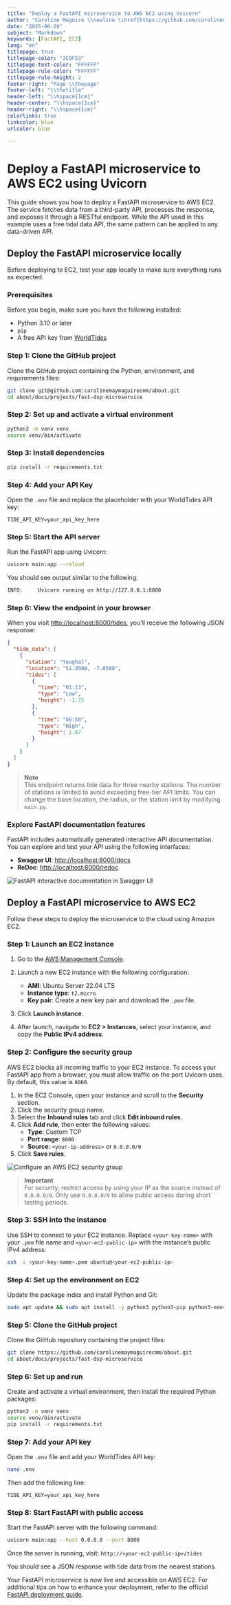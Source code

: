```yaml
---
title: "Deploy a FastAPI microservice to AWS EC2 using Uvicorn"
author: "Caroline Maguire \\newline \\href{https://github.com/carolinemaymaguirecmm/about}{github.com/carolinemaymaguirecmm}"
date: "2025-06-29"
subject: "Markdown"
keywords: [FastAPI, EC2]
lang: "en"
titlepage: true
titlepage-color: "3C9F53"
titlepage-text-color: "FFFFFF"
titlepage-rule-color: "FFFFFF"
titlepage-rule-height: 2
footer-right: "Page \\thepage"
footer-left: "\\thetitle"
header-left: "\\hspace{1cm}"
header-center: "\\hspace{1cm}"
header-right: "\\hspace{1cm}"
colorlinks: true
linkcolor: blue
urlcolor: blue

---
```


# Deploy a FastAPI microservice to AWS EC2 using Uvicorn

This guide shows you how to deploy a FastAPI microservice to AWS EC2. The service fetches data from a third-party API, processes the response, and exposes it through a RESTful endpoint. While the API used in this example uses a free tidal data API, the same pattern can be applied to any data-driven API.

## Deploy the FastAPI microservice locally

Before deploying to EC2, test your app locally to make sure everything runs as expected.

### Prerequisites

Before you begin, make sure you have the following installed:

- Python 3.10 or later
- `pip`
- A free API key from [WorldTides](https://www.worldtides.info/register)

### Step 1: Clone the GitHub project

Clone the GitHub project containing the Python, environment, and requirements files:

```bash
git clone git@github.com:carolinemaymaguirecmm/about.git
cd about/docs/projects/fast-dsp-microservice
```

### Step 2: Set up and activate a virtual environment

```bash
python3 -m venv venv
source venv/bin/activate
```

### Step 3: Install dependencies

```bash
pip install -r requirements.txt
```

### Step 4: Add your API Key

Open the `.env` file and replace the placeholder with your WorldTides API key:

```env
TIDE_API_KEY=your_api_key_here
```

### Step 5: Start the API server

Run the FastAPI app using Uvicorn:

```bash
uvicorn main:app --reload
```

You should see output similar to the following:

```bash
INFO:     Uvicorn running on http://127.0.0.1:8000
```

### Step 6: View the endpoint in your browser

When you visit [http://localhost:8000/tides](http://localhost:8000/tides), you'll receive the following JSON response:

```json
{
  "tide_data": [
    {
      "station": "Youghal",
      "location": "51.9500, -7.8500",
      "tides": [
        {
          "time": "01:13",
          "type": "Low",
          "height": -1.72
        },
        {
          "time": "06:58",
          "type": "High",
          "height": 1.67
        }
      ]
    }
  ]
}

```

> **Note**  
> This endpoint returns tide data for three nearby stations. The number of stations is limited to avoid exceeding free-tier API limits. You can change the base location, the radius, or the station limit by modifying `main.py`.

### Explore FastAPI documentation features

FastAPI includes automatically generated interactive API documentation. You can explore and test your API using the following interfaces:

- **Swagger UI**: [http://localhost:8000/docs](http://localhost:8000/docs)
- **ReDoc**: [http://localhost:8000/redoc](http://localhost:8000/redoc)

![FastAPI interactive documentation in Swagger UI](./images/fast-api-docs.png)

## Deploy a FastAPI microservice to AWS EC2

Follow these steps to deploy the microservice to the cloud using Amazon EC2.

### Step 1: Launch an EC2 instance

1. Go to the [AWS Management Console](https://console.aws.amazon.com/).
2. Launch a new EC2 instance with the following configuration:

      - **AMI**: Ubuntu Server 22.04 LTS
      - **Instance type**: `t2.micro`
      - **Key pair**: Create a new key pair and download the `.pem` file.
  
3. Click **Launch instance**.
4. After launch, navigate to **EC2 > Instances**, select your instance, and copy the **Public IPv4 address**.

### Step 2: Configure the security group

AWS EC2 blocks all incoming traffic to your EC2 instance. To access your FastAPI app from a browser, you must allow traffic on the port Uvicorn uses. By default, this value is `8000`.

1. In the EC2 Console, open your instance and scroll to the **Security** section.
2. Click the security group name.
3. Select the **Inbound rules** tab and click **Edit inbound rules**.
4. Click **Add rule**, then enter the following values:
      - **Type**: Custom TCP
      - **Port range**: `8000`
      - **Source**: `<your-ip-address>` or `0.0.0.0/0`
5. Click **Save rules**.

![Configure an AWS EC2 security group](./images/aws-ec2-security-group.png)

> **Important**  
> For security, restrict access by using your IP as the source instead of `0.0.0.0/0`. Only use `0.0.0.0/0` to allow public access during short testing periods.

### Step 3: SSH into the instance

Use SSH to connect to your EC2 instance. Replace `<your-key-name>` with your `.pem` file name and `<your-ec2-public-ip>` with the instance’s public IPv4 address:

```bash
ssh -i <your-key-name>.pem ubuntu@<your-ec2-public-ip>
```

### Step 4: Set up the environment on EC2

Update the package index and install Python and Git:

```bash
sudo apt update && sudo apt install -y python3 python3-pip python3-venv git
```

### Step 5: Clone the GitHub project

Clone the GitHub repository containing the project files:

```bash
git clone https://github.com/carolinemaymaguirecmm/about.git
cd about/docs/projects/fast-dsp-microservice
```

### Step 6: Set up and run

Create and activate a virtual environment, then install the required Python packages:

```bash
python3 -m venv venv
source venv/bin/activate
pip install -r requirements.txt
```

### Step 7: Add your API key

Open the `.env` file and add your WorldTides API key:

```bash
nano .env
```

Then add the following line:

```env
TIDE_API_KEY=your_api_key_here
```

### Step 8: Start FastAPI with public access

Start the FastAPI server with the following command:

```bash
uvicorn main:app --host 0.0.0.0 --port 8000
```

Once the server is running, visit: `http://<your-ec2-public-ip>/tides`

You should see a JSON response with tide data from the nearest stations.

Your FastAPI microservice is now live and accessible on AWS EC2. For additional tips on how to enhance your deployment, refer to the official [FastAPI deployment guide](https://fastapi.tiangolo.com/deployment/).
